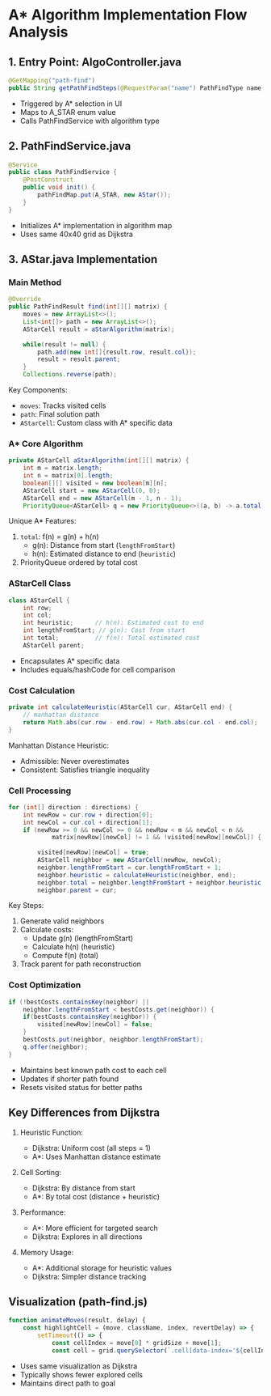 # A* Algorithm Implementation Flow Analysis

## 1. Entry Point: AlgoController.java
```java
@GetMapping("path-find")
public String getPathFindSteps(@RequestParam("name") PathFindType name, Model model)
```
- Triggered by A* selection in UI
- Maps to A_STAR enum value
- Calls PathFindService with algorithm type

## 2. PathFindService.java
```java
@Service
public class PathFindService {
    @PostConstruct
    public void init() {
        pathFindMap.put(A_STAR, new AStar());
    }
}
```
- Initializes A* implementation in algorithm map
- Uses same 40x40 grid as Dijkstra

## 3. AStar.java Implementation

### Main Method
```java
@Override
public PathFindResult find(int[][] matrix) {
    moves = new ArrayList<>();
    List<int[]> path = new ArrayList<>();
    AStarCell result = aStarAlgorithm(matrix);
    
    while(result != null) {
        path.add(new int[]{result.row, result.col});
        result = result.parent;
    }
    Collections.reverse(path);
```
Key Components:
- `moves`: Tracks visited cells
- `path`: Final solution path
- `AStarCell`: Custom class with A* specific data

### A* Core Algorithm
```java
private AStarCell aStarAlgorithm(int[][] matrix) {
    int m = matrix.length;
    int n = matrix[0].length;
    boolean[][] visited = new boolean[m][n];
    AStarCell start = new AStarCell(0, 0);
    AStarCell end = new AStarCell(m - 1, n - 1);
    PriorityQueue<AStarCell> q = new PriorityQueue<>((a, b) -> a.total - b.total);
```
Unique A* Features:
1. `total`: f(n) = g(n) + h(n)
   - g(n): Distance from start (`lengthFromStart`)
   - h(n): Estimated distance to end (`heuristic`)
2. PriorityQueue ordered by total cost

### AStarCell Class
```java
class AStarCell {
    int row;
    int col;
    int heuristic;      // h(n): Estimated cost to end
    int lengthFromStart; // g(n): Cost from start
    int total;          // f(n): Total estimated cost
    AStarCell parent;
```
- Encapsulates A* specific data
- Includes equals/hashCode for cell comparison

### Cost Calculation
```java
private int calculateHeuristic(AStarCell cur, AStarCell end) {
    // manhattan distance
    return Math.abs(cur.row - end.row) + Math.abs(cur.col - end.col);
}
```
Manhattan Distance Heuristic:
- Admissible: Never overestimates
- Consistent: Satisfies triangle inequality

### Cell Processing
```java
for (int[] direction : directions) {
    int newRow = cur.row + direction[0];
    int newCol = cur.col + direction[1];
    if (newRow >= 0 && newCol >= 0 && newRow < m && newCol < n &&
            matrix[newRow][newCol] != 1 && !visited[newRow][newCol]) {
        
        visited[newRow][newCol] = true;
        AStarCell neighbor = new AStarCell(newRow, newCol);
        neighbor.lengthFromStart = cur.lengthFromStart + 1;
        neighbor.heuristic = calculateHeuristic(neighbor, end);
        neighbor.total = neighbor.lengthFromStart + neighbor.heuristic;
        neighbor.parent = cur;
```
Key Steps:
1. Generate valid neighbors
2. Calculate costs:
   - Update g(n) (lengthFromStart)
   - Calculate h(n) (heuristic)
   - Compute f(n) (total)
3. Track parent for path reconstruction

### Cost Optimization
```java
if (!bestCosts.containsKey(neighbor) || 
    neighbor.lengthFromStart < bestCosts.get(neighbor)) {
    if(bestCosts.containsKey(neighbor)) {
        visited[newRow][newCol] = false;
    }
    bestCosts.put(neighbor, neighbor.lengthFromStart);
    q.offer(neighbor);
}
```
- Maintains best known path cost to each cell
- Updates if shorter path found
- Resets visited status for better paths

## Key Differences from Dijkstra

1. Heuristic Function:
   - Dijkstra: Uniform cost (all steps = 1)
   - A*: Uses Manhattan distance estimate

2. Cell Sorting:
   - Dijkstra: By distance from start
   - A*: By total cost (distance + heuristic)

3. Performance:
   - A*: More efficient for targeted search
   - Dijkstra: Explores in all directions

4. Memory Usage:
   - A*: Additional storage for heuristic values
   - Dijkstra: Simpler distance tracking

## Visualization (path-find.js)
```javascript
function animateMoves(result, delay) {
    const highlightCell = (move, className, index, revertDelay) => {
        setTimeout(() => {
            const cellIndex = move[0] * gridSize + move[1];
            const cell = grid.querySelector(`.cell[data-index='${cellIndex}']`);
```
- Uses same visualization as Dijkstra
- Typically shows fewer explored cells
- Maintains direct path to goal
